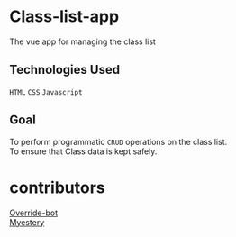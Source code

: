 # Class-list-app
The vue app for managing the class list
## Technologies Used
`HTML`
`CSS` 
`Javascript`
## Goal
To perform programmatic `CRUD` operations on the class list.<br>
To ensure that Class data is kept safely.<br>

# contributors
[Override-bot](https://github.com/override-bot)<br>
[Myestery](https://github.com/myestery)


